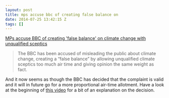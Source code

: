 ```yaml
---
layout: post
title: mps accuse bbc of creating false balance on
date: 2014-07-25 13:42:15 Z
tags: []
---
```

[MPs accuse BBC of creating 'false balance' on climate change with unqualified sceptics](http://www.independent.co.uk/environment/mps-accuse-bbc-of-creating-false-balance-on-climate-change-with-unqualified-sceptics-9231176.html)

> The BBC has been accused of misleading the public about climate change, creating a “false balance” by allowing unqualified climate sceptics too much air time and giving opinion the same weight as fact.

And it now seems as though the BBC has decided that the complaint is valid and it will in future go for a more proportional air-time allotment. Have a look at the beginning of [this video](https://www.youtube.com/watch?v=Q6Bw9W953nA) for a bit of an explanation on the decision.
